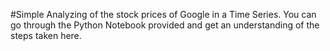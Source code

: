 #Simple Analyzing of the stock prices of Google in a Time Series. You can go through the Python Notebook provided and get an understanding of the steps taken here.
